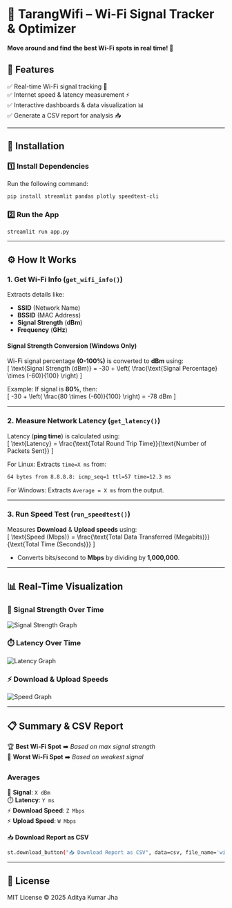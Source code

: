 # 

# 📡 TarangWifi – Wi-Fi Signal Tracker & Optimizer  

**Move around and find the best Wi-Fi spots in real time! 🚀**  

## 📌 Features  
✅ Real-time Wi-Fi signal tracking 📶  
✅ Internet speed & latency measurement ⚡  
✅ Interactive dashboards & data visualization 📊  
✅ Generate a CSV report for analysis 📥  

---

## 📂 Installation  

### **1️⃣ Install Dependencies**  
Run the following command:  
```sh
pip install streamlit pandas plotly speedtest-cli
```

### **2️⃣ Run the App**  
```sh
streamlit run app.py
```

---

## ⚙️ How It Works  

### **1. Get Wi-Fi Info (`get_wifi_info()`)**  
Extracts details like:  
- **SSID** (Network Name)  
- **BSSID** (MAC Address)  
- **Signal Strength** (**dBm**)  
- **Frequency** (**GHz**)  

#### **Signal Strength Conversion (Windows Only)**  
Wi-Fi signal percentage **(0-100%)** is converted to **dBm** using:  
\[
\text{Signal Strength (dBm)} = -30 + \left( \frac{\text{Signal Percentage} \times (-60)}{100} \right)
\]

Example: If signal is **80%**, then:  
\[
-30 + \left( \frac{80 \times (-60)}{100} \right) = -78 dBm
\]

---

### **2. Measure Network Latency (`get_latency()`)**  
Latency (**ping time**) is calculated using:  
\[
\text{Latency} = \frac{\text{Total Round Trip Time}}{\text{Number of Packets Sent}}
\]

For Linux: Extracts `time=X ms` from:  
```sh
64 bytes from 8.8.8.8: icmp_seq=1 ttl=57 time=12.3 ms
```

For Windows: Extracts `Average = X ms` from the output.

---

### **3. Run Speed Test (`run_speedtest()`)**  
Measures **Download** & **Upload speeds** using:  
\[
\text{Speed (Mbps)} = \frac{\text{Total Data Transferred (Megabits)}}{\text{Total Time (Seconds)}}
\]
- Converts bits/second to **Mbps** by dividing by **1,000,000**.  

---

## 📊 Real-Time Visualization  

### **📶 Signal Strength Over Time**
![Signal Strength Graph](https://via.placeholder.com/600x300?text=Signal+Graph)  

### **⏱️ Latency Over Time**
![Latency Graph](https://via.placeholder.com/600x300?text=Latency+Graph)  

### **⚡ Download & Upload Speeds**
![Speed Graph](https://via.placeholder.com/600x300?text=Speed+Graph)  

---

## 📋 Summary & CSV Report  

🏆 **Best Wi-Fi Spot** ➡️ *Based on max signal strength*  
🚨 **Worst Wi-Fi Spot** ➡️ *Based on weakest signal*  

### **Averages**  
📶 **Signal**: `X dBm`  
⏱️ **Latency**: `Y ms`  
⚡ **Download Speed**: `Z Mbps`  
⚡ **Upload Speed**: `W Mbps`  

📥 **Download Report as CSV**  

```sh
st.download_button("📥 Download Report as CSV", data=csv, file_name='wifi_report.csv', mime='text/csv')
```

---

## 📜 License  
MIT License © 2025 Aditya Kumar Jha  

